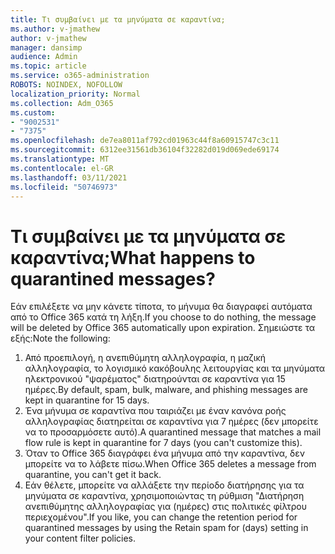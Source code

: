 ```yaml
---
title: Τι συμβαίνει με τα μηνύματα σε καραντίνα;
ms.author: v-jmathew
author: v-jmathew
manager: dansimp
audience: Admin
ms.topic: article
ms.service: o365-administration
ROBOTS: NOINDEX, NOFOLLOW
localization_priority: Normal
ms.collection: Adm_O365
ms.custom:
- "9002531"
- "7375"
ms.openlocfilehash: de7ea8011af792cd01963c44f8a60915747c3c11
ms.sourcegitcommit: 6312ee31561db36104f32282d019d069ede69174
ms.translationtype: MT
ms.contentlocale: el-GR
ms.lasthandoff: 03/11/2021
ms.locfileid: "50746973"
---
```

# <a name="what-happens-to-quarantined-messages"></a><span data-ttu-id="82750-102">Τι συμβαίνει με τα μηνύματα σε καραντίνα;</span><span class="sxs-lookup"><span data-stu-id="82750-102">What happens to quarantined messages?</span></span>

<span data-ttu-id="82750-103">Εάν επιλέξετε να μην κάνετε τίποτα, το μήνυμα θα διαγραφεί αυτόματα από το Office 365 κατά τη λήξη.</span><span class="sxs-lookup"><span data-stu-id="82750-103">If you choose to do nothing, the message will be deleted by Office 365 automatically upon expiration.</span></span> <span data-ttu-id="82750-104">Σημειώστε τα εξής:</span><span class="sxs-lookup"><span data-stu-id="82750-104">Note the following:</span></span>

1. <span data-ttu-id="82750-105">Από προεπιλογή, η ανεπιθύμητη αλληλογραφία, η μαζική αλληλογραφία, το λογισμικό κακόβουλης λειτουργίας και τα μηνύματα ηλεκτρονικού "ψαρέματος" διατηρούνται σε καραντίνα για 15 ημέρες.</span><span class="sxs-lookup"><span data-stu-id="82750-105">By default, spam, bulk, malware, and phishing messages are kept in quarantine for 15 days.</span></span>
2. <span data-ttu-id="82750-106">Ένα μήνυμα σε καραντίνα που ταιριάζει με έναν κανόνα ροής αλληλογραφίας διατηρείται σε καραντίνα για 7 ημέρες (δεν μπορείτε να το προσαρμόσετε αυτό).</span><span class="sxs-lookup"><span data-stu-id="82750-106">A quarantined message that matches a mail flow rule is kept in quarantine for 7 days (you can't customize this).</span></span>
3. <span data-ttu-id="82750-107">Όταν το Office 365 διαγράφει ένα μήνυμα από την καραντίνα, δεν μπορείτε να το λάβετε πίσω.</span><span class="sxs-lookup"><span data-stu-id="82750-107">When Office 365 deletes a message from quarantine, you can't get it back.</span></span>
4. <span data-ttu-id="82750-108">Εάν θέλετε, μπορείτε να αλλάξετε την περίοδο διατήρησης για τα μηνύματα σε καραντίνα, χρησιμοποιώντας τη ρύθμιση "Διατήρηση ανεπιθύμητης αλληλογραφίας για (ημέρες) στις πολιτικές φίλτρου περιεχομένου".</span><span class="sxs-lookup"><span data-stu-id="82750-108">If you like, you can change the retention period for quarantined messages by using the Retain spam for (days) setting in your content filter policies.</span></span>
